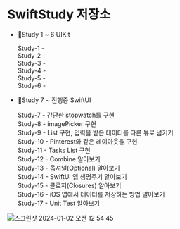 # SwiftStudy 저장소

- 🎯Study 1 ~ 6 UIKit</br>

  Study-1 -</br>
  Study-2 -</br>
  Study-3 -</br>
  Study-4 -</br>
  Study-5 -</br>
  Study-6 -</br>
  
- 🎯Study 7 ~ 진행중 SwiftUI</br>

  Study-7 - 간단한 stopwatch를 구현</br>
  Study-8 - imagePicker 구현</br>
  Study-9 - List 구현, 입력을 받은 데이터를 다른 뷰로 넘기기</br>
  Study-10 - Pinterest와 같은 레이아웃을 구현</br>
  Study-11 - Tasks List 구현</br>
  Study-12 - Combine 알아보기</br>
  Study-13 - 옵셔널(Optional) 알아보기</br>
  Study-14 - SwiftUI 앱 생명주기 알아보기</br>
  Study-15 - 클로저(Closures) 알아보기</br>
  Study-16 - iOS 앱에서 데이터를 저장하는 방법 알아보기</br>
  Study-17 - Unit Test 알아보기</br>

![스크린샷 2024-01-02 오전 12 54 45](https://github.com/h2kangrok/SwiftStudy/assets/129154834/cbeb0c0b-53ba-4193-b59e-7a6316f0a105)



